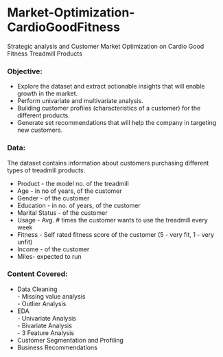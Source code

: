 # Market-Optimization-CardioGoodFitness
Strategic analysis and Customer Market Optimization on Cardio Good Fitness Treadmill Products

### Objective:

* Explore the dataset and extract actionable insights that will enable growth in the market.
* Perform univariate and multivariate analysis.
* Building customer profiles (characteristics of a customer) for the different products.
* Generate set recommendations that will help the company in targeting new customers.


### Data:
The dataset contains information about customers purchasing different types of treadmill products.
* Product - the model no. of the treadmill
* Age - in no of years, of the customer
* Gender - of the customer
* Education - in no. of years, of the customer
* Marital Status - of the customer
* Usage - Avg. # times the customer wants to use the treadmill every week
* Fitness - Self rated fitness score of the customer (5 - very fit, 1 - very unfit)
* Income - of the customer
* Miles- expected to run

### Content Covered:
* Data Cleaning<br>
      - Missing value analysis<br>
      - Outlier Analysis<br>
* EDA<br>
      - Univariate Analysis<br>
      - Bivariate Analysis<br>
      - 3 Feature Analysis<br>
* Customer Segmentation and Profiling<br>
* Business Recommendations

